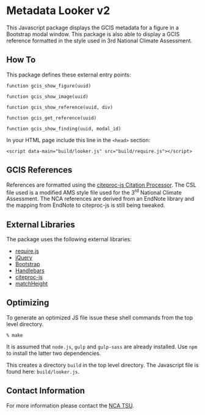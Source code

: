 # Metadata Looker v2 #

This Javascript package displays the GCIS metadata for a figure in
a Bootstrap modal window.  This package is also able to display a
GCIS reference formatted in the style used in 3rd National Climate
Assessment.

## How To ##

This package defines these external entry points:

	function gcis_show_figure(uuid)

	function gcis_show_image(uuid)

	function gcis_show_reference(uuid, div)

	function gcis_get_reference(uuid)

	function gcis_show_finding(uuid, modal_id)

In your HTML page include this line in the `<head>` section:

	<script data-main="build/looker.js" src="build/require.js"></script>

## GCIS References ##

References are formatted using the
[citeproc-js Citation Processor](https://bitbucket.org/fbennett/citeproc-js/wiki/Home).
The CSL file used is a modified AMS style file used for the
3<sup>rd</sup> National Climate Assessment. The NCA references
are derived from an EndNote library and the mapping from EndNote to
citeproc-js is still being tweaked.

## External Libraries ##

The package uses the following external libraries:

* [require.js](http://requirejs.org)
* [jQuery](http://jquery.com)
* [Bootstrap](http://getbootstrap.com)
* [Handlebars](http://handlebarsjs.com/)
* [citeproc-js](https://bitbucket.org/fbennett/citeproc-js/wiki/Home)
* [matchHeight](https://cdnjs.cloudflare.com/ajax/libs/jquery.matchHeight/0.6.0/jquery.matchHeight-min')

## Optimizing ##

To generate an optimized JS file issue these shell commands from the top level directory.

	% make

It is assumed that `node.js`, `gulp` and `gulp-sass` are already installed. Use `npm` to install
the latter two dependencies.

This creates a directory `build` in the top level directory. The Javascript file is
found here: `build/looker.js`.

## Contact Information ##

For more information please contact the [NCA TSU](mailto:tsu@cicsnc.org).
